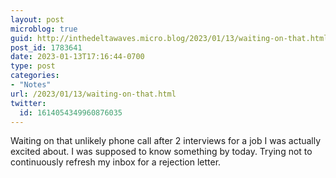```yaml
---
layout: post
microblog: true
guid: http://inthedeltawaves.micro.blog/2023/01/13/waiting-on-that.html
post_id: 1783641
date: 2023-01-13T17:16:44-0700
type: post
categories:
- "Notes"
url: /2023/01/13/waiting-on-that.html
twitter:
  id: 1614054349960876035
---
```

<p>Waiting on that unlikely phone call after 2 interviews for a job I was actually excited about. I was supposed to know something by today. Trying not to continuously refresh my inbox for a rejection letter.</p>

